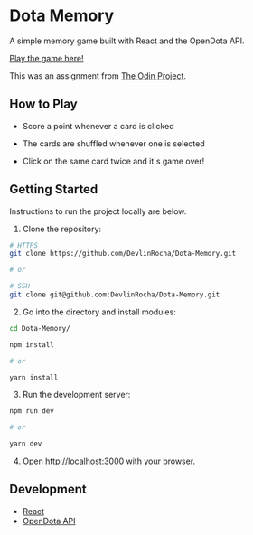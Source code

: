# Dota Memory

A simple memory game built with React and the OpenDota API.

[Play the game here!](https://devlinrocha.github.io/Dota-Memory/)

This was an assignment from [The Odin Project](https://www.theodinproject.com/).

## How to Play

- Score a point whenever a card is clicked

- The cards are shuffled whenever one is selected

- Click on the same card twice and it's game over!

## Getting Started

Instructions to run the project locally are below.

1. Clone the repository:

```bash
# HTTPS
git clone https://github.com/DevlinRocha/Dota-Memory.git

# or

# SSH
git clone git@github.com:DevlinRocha/Dota-Memory.git
```

2. Go into the directory and install modules:

```bash
cd Dota-Memory/

npm install

# or

yarn install
```

3. Run the development server:

```bash
npm run dev

# or

yarn dev
```

4. Open [http://localhost:3000](http://localhost:3000) with your browser.

## Development

* [React](https://reactjs.org/)
* [OpenDota API](https://docs.opendota.com/)
